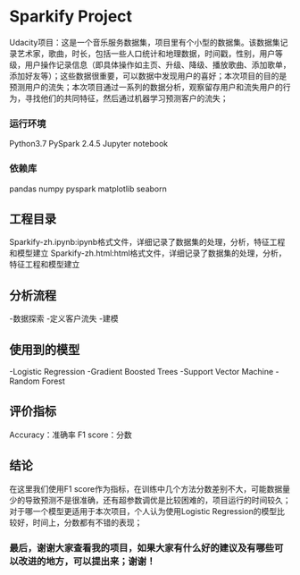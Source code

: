 # Sparkify Project
Udacity项目：这是一个音乐服务数据集，项目里有个小型的数据集。该数据集记录艺术家，歌曲，时长，包括一些人口统计和地理数据，时间戳，性别，用户等级，用户操作记录信息（即具体操作如主页、升级、降级、播放歌曲、添加歌单，添加好友等）；这些数据很重要，可以数据中发现用户的喜好；本次项目的目的是预测用户的流失；本次项目通过一系列的数据分析，观察留存用户和流失用户的行为，寻找他们的共同特征，然后通过机器学习预测客户的流失；

### 运行环境
Python3.7
PySpark 2.4.5
Jupyter notebook

### 依赖库
pandas
numpy
pyspark
matplotlib
seaborn

## 工程目录
Sparkify-zh.ipynb:ipynb格式文件，详细记录了数据集的处理，分析，特征工程和模型建立
Sparkify-zh.html:html格式文件，详细记录了数据集的处理，分析，特征工程和模型建立

## 分析流程
-数据探索
-定义客户流失
-建模

## 使用到的模型
-Logistic Regression
-Gradient Boosted Trees
-Support Vector Machine
-Random Forest

## 评价指标
Accuracy：准确率
F1 score：分数

## 结论
在这里我们使用F1 score作为指标，在训练中几个方法分数差别不大，可能数据量少的导致预测不是很准确，还有超参数调优是比较困难的，项目运行的时间较久；
对于哪一个模型更适用于本次项目，个人认为使用Logistic Regression的模型比较好，时间上，分数都有不错的表现；

### 最后，谢谢大家查看我的项目，如果大家有什么好的建议及有哪些可以改进的地方，可以提出来；谢谢！

